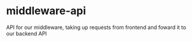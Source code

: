 # middleware-api
API for our middleware, taking up requests from frontend and foward it to our backend API

